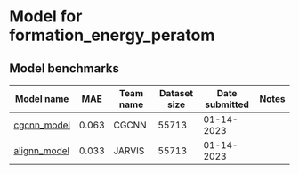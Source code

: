# Model for formation_energy_peratom

<h2>Model benchmarks</h2>

<table style="width:100%" id="j_table">
 <thead>
  <tr>
    <th>Model name</th>
   <!-- <th>Method</th>-->
    <th>MAE</th>
    <th>Team name</th>
    <th>Dataset size</th>
    <th>Date submitted</th>
    <th>Notes</th>
  </tr>
 </thead>
<!--table_content--><tr><td><a href="https://journals.aps.org/prl/abstract/10.1103/PhysRevLett.120.145301" target="_blank">cgcnn_model</a></td><td>0.063</td><td>CGCNN</td><td>55713</td><td>01-14-2023</td><td></td></tr><!--table_content--><tr><td><a href="https://www.nature.com/articles/s41524-021-00650-1" target="_blank">alignn_model</a></td><td>0.033</td><td>JARVIS</td><td>55713</td><td>01-14-2023</td><td></td></tr><!--table_content-->
</table>